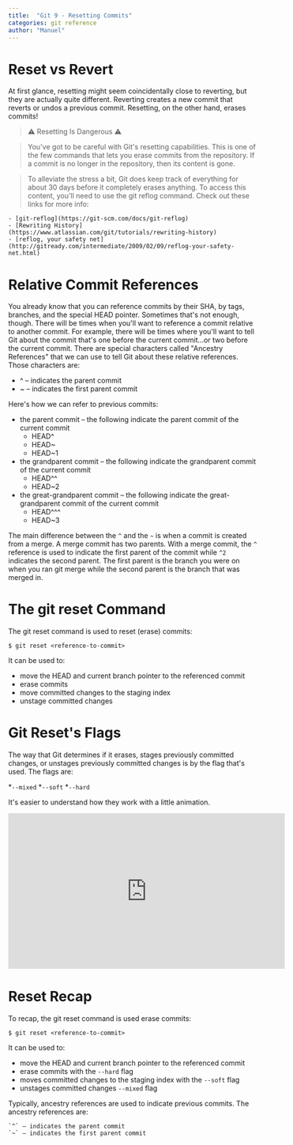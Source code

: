 ```yaml
---
title:  "Git 9 - Resetting Commits"
categories: git reference
author: "Manuel"
---
```


# Reset vs Revert

At first glance, resetting might seem coincidentally close to reverting, but they are actually quite different. Reverting creates a new commit that reverts or undos a previous commit. Resetting, on the other hand, erases commits!

> ⚠️ Resetting Is Dangerous ⚠️

> You've got to be careful with Git's resetting capabilities. This is one of the few commands that lets you erase commits from the repository. If a commit is no longer in the repository, then its content is gone.

> To alleviate the stress a bit, Git does keep track of everything for about 30 days before it completely erases anything. To access this content, you'll need to use the git reflog command. Check out these links for more info:

    - [git-reflog](https://git-scm.com/docs/git-reflog)
    - [Rewriting History](https://www.atlassian.com/git/tutorials/rewriting-history)
    - [reflog, your safety net](http://gitready.com/intermediate/2009/02/09/reflog-your-safety-net.html)

# Relative Commit References

You already know that you can reference commits by their SHA, by tags, branches, and the special HEAD pointer. Sometimes that's not enough, though. There will be times when you'll want to reference a commit relative to another commit. For example, there will be times where you'll want to tell Git about the commit that's one before the current commit...or two before the current commit. There are special characters called "Ancestry References" that we can use to tell Git about these relative references. Those characters are:

- ^ – indicates the parent commit
- ~ – indicates the first parent commit

Here's how we can refer to previous commits:

- the parent commit – the following indicate the parent commit of the current commit
    - HEAD^
    - HEAD~
    - HEAD~1
- the grandparent commit – the following indicate the grandparent commit of the current commit
    - HEAD^^
    - HEAD~2
- the great-grandparent commit – the following indicate the great-grandparent commit of the current commit
    - HEAD^^^
    - HEAD~3

The main difference between the `^` and the `~` is when a commit is created from a merge. A merge commit has two parents. With a merge commit, the `^` reference is used to indicate the first parent of the commit while `^2` indicates the second parent. The first parent is the branch you were on when you ran git merge while the second parent is the branch that was merged in.

# The git reset Command

The git reset command is used to reset (erase) commits:

    $ git reset <reference-to-commit>

It can be used to:

- move the HEAD and current branch pointer to the referenced commit
- erase commits
- move committed changes to the staging index
- unstage committed changes

# Git Reset's Flags

The way that Git determines if it erases, stages previously committed changes, or unstages previously committed changes is by the flag that's used. The flags are:

*`--mixed`
*`--soft`
*`--hard`

It's easier to understand how they work with a little animation.

<iframe width="560" height="315" src="https://www.youtube.com/embed/UN7ki2G2yKc" frameborder="0" allow="accelerometer; autoplay; clipboard-write; encrypted-media; gyroscope; picture-in-picture" allowfullscreen></iframe>

# Reset Recap

To recap, the git reset command is used erase commits:

    $ git reset <reference-to-commit>

It can be used to:

- move the HEAD and current branch pointer to the referenced commit
- erase commits with the `--hard` flag
- moves committed changes to the staging index with the `--soft` flag
- unstages committed changes `--mixed` flag

Typically, ancestry references are used to indicate previous commits. The ancestry references are:

    `^` – indicates the parent commit
    `~` – indicates the first parent commit
